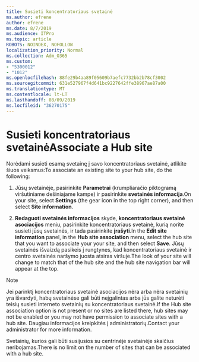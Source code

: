 ```yaml
---
title: Susieti koncentratoriaus svetainė
ms.author: efrene
author: efrene
ms.date: 8/7/2019
ms.audience: ITPro
ms.topic: article
ROBOTS: NOINDEX, NOFOLLOW
localization_priority: Normal
ms.collection: Adm_O365
ms.custom:
- "5300012"
- "1012"
ms.openlocfilehash: 88fe29b4aa89f05609b7aefc7732bb2b78cf3002
ms.sourcegitcommit: 631e527967f4d641bc9227642ffe38967ae87a00
ms.translationtype: MT
ms.contentlocale: lt-LT
ms.lasthandoff: 08/09/2019
ms.locfileid: "36270175"
---
```

# <a name="associate-a-hub-site"></a><span data-ttu-id="4ff69-102">Susieti koncentratoriaus svetainė</span><span class="sxs-lookup"><span data-stu-id="4ff69-102">Associate a Hub site</span></span>

<span data-ttu-id="4ff69-103">Norėdami susieti esamą svetainę į savo koncentratoriaus svetainė, atlikite šiuos veiksmus:</span><span class="sxs-lookup"><span data-stu-id="4ff69-103">To associate an existing site to your hub site, do the following:</span></span>
  
1. <span data-ttu-id="4ff69-104">Jūsų svetainėje, pasirinkite **Parametrai** (krumpliaračio piktogramą viršutiniame dešiniajame kampe) ir pasirinkite **svetainės informacija**.</span><span class="sxs-lookup"><span data-stu-id="4ff69-104">On your site, select **Settings** (the gear icon in the top right corner), and then select **Site information**.</span></span>

2. <span data-ttu-id="4ff69-105">**Redaguoti svetainės informacijos** skyde, **koncentratoriaus svetainė asociacijos** meniu, pasirinkite koncentratoriaus svetainė, kurią norite susieti jūsų svetainės, ir tada pasirinkite **įrašyti**.</span><span class="sxs-lookup"><span data-stu-id="4ff69-105">In the **Edit site information** panel, in the **Hub site association** menu, select the hub site that you want to associate your your site, and then select **Save**.</span></span> <span data-ttu-id="4ff69-106">Jūsų svetainės išvaizdą pasikeis į rungtynes, kad koncentratoriaus svetainė ir centro svetainės naršymo juosta atsiras viršuje.</span><span class="sxs-lookup"><span data-stu-id="4ff69-106">The look of your site will change to match that of the hub site and the hub site navigation bar will appear at the top.</span></span>

 > [!Note]
><span data-ttu-id="4ff69-107">Jei parinktį koncentratoriaus svetainė asociacijos nėra arba nėra svetainių yra išvardyti, habų svetainėse gali būti neįgalintas arba jūs galite neturėti teisių susieti interneto svetainių su koncentratoriaus svetainė.</span><span class="sxs-lookup"><span data-stu-id="4ff69-107">If the Hub site association option is not present or no sites are listed there, hub sites may not be enabled or you may not have permission to associate sites with a hub site.</span></span> <span data-ttu-id="4ff69-108">Daugiau informacijos kreipkitės į administratorių.</span><span class="sxs-lookup"><span data-stu-id="4ff69-108">Contact your administrator for more information.</span></span>
>
><span data-ttu-id="4ff69-109">Svetainių, kurios gali būti susijusios su centrinėje svetainėje skaičius neribojamas.</span><span class="sxs-lookup"><span data-stu-id="4ff69-109">There is no limit on the number of sites that can be associated with a hub site.</span></span>
  
